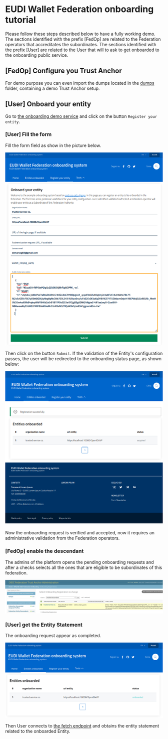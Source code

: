 # EUDI Wallet Federation onboarding tutorial


Please follow these steps described below to have a fully working demo.
The sections identified with the prefix [FedOp] are related to the Federation operators that
accreditates the subordinates. The sections identified with the prefix [User] are 
related to the User that will to ask to get onboarded to the onboarding public service.

## [FedOp] Configure you Trust Anchor

For demo purpose you can even import the dumps located in the [dumps](dumps) 
folder, containing a demo Trust Anchor setup.

## [User] Onboard your entity

Go to [the onboarding demo service](127.0.0.1:8000/onboarding/landing) and click
on the button `Register your entity`.

### [User] Fill the form

Fill the form field as show in the picture below.

![rp-onb](onb1.png)

Then click on the button `Submit`. If the validation of the Entity's configuration passes,
the user will be redirected to the onboarding status page, as shown below:

![rp-onb2](onb2.png)
 
Now the onboarding request is verified and accepted, now it requires an 
administrative validation from the Federation operators.

### [FedOp] enable the descendant

The admins of the platform opens the pending onboarding requests and after a 
checks selects all the ones that are eligible to be subordinates of this federation.

![rp-onb](onb3.png)

### [User] get the Entity Statement

The onboarding request appear as completed.

![rp-onb](onb4.png)

Then User connects to 
[the fetch endpoint](http://127.0.0.1:8000/fetch?sub=https://localhost:10000/OpenID4VP&anchor=http://127.0.0.1:8000)
and obtains the entity statement related to the onboarded Entity.

